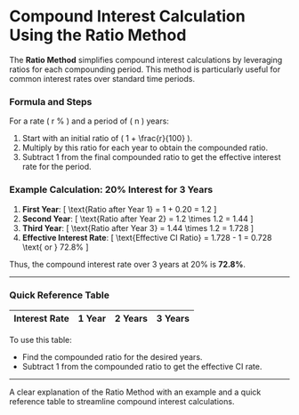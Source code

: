 # Compound Interest Calculation Using the Ratio Method

The **Ratio Method** simplifies compound interest calculations by leveraging ratios for each compounding period. This method is particularly useful for common interest rates over standard time periods.

### Formula and Steps
For a rate \( r \% \) and a period of \( n \) years:
1. Start with an initial ratio of \( 1 + \frac{r}{100} \).
2. Multiply by this ratio for each year to obtain the compounded ratio.
3. Subtract 1 from the final compounded ratio to get the effective interest rate for the period.

### Example Calculation: 20% Interest for 3 Years
1. **First Year**:
   \[
   \text{Ratio after Year 1} = 1 + 0.20 = 1.2
   \]
2. **Second Year**:
   \[
   \text{Ratio after Year 2} = 1.2 \times 1.2 = 1.44
   \]
3. **Third Year**:
   \[
   \text{Ratio after Year 3} = 1.44 \times 1.2 = 1.728
   \]
4. **Effective Interest Rate**:
   \[
   \text{Effective CI Ratio} = 1.728 - 1 = 0.728 \text{ or } 72.8\%
   \]

Thus, the compound interest rate over 3 years at 20% is **72.8%**.

---

### Quick Reference Table

| Interest Rate | 1 Year | 2 Years               | 3 Years               |
|---------------|--------|-----------------------|-----------------------|


To use this table:
- Find the compounded ratio for the desired years.
- Subtract 1 from the compounded ratio to get the effective CI rate.

---

A clear explanation of the Ratio Method with an example and a quick reference table to streamline compound interest calculations.
